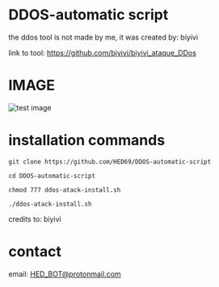 # DDOS-automatic script



the ddos tool is not made by me, it was created by: biyivi


link to tool: https://github.com/biyivi/biyivi_ataque_DDos


# IMAGE

![test image](https://media.discordapp.net/attachments/1033030029858312312/1063538260401467472/Screenshot_2023-01-13_20.15.06_1.png?width=793&height=478)


# installation commands


```
git clone https://github.com/HED69/DDOS-automatic-script
```

```
cd DDOS-automatic-script
```

```
chmod 777 ddos-atack-install.sh
```

```
./ddos-atack-install.sh
```


credits to: biyivi



# contact

email: HED_BOT@protonmail.com
